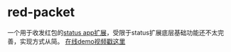 # red-packet
一个用于收发红包的[status app扩展](https://status.im/extensions/)，受限于status扩展底层基础功能还不太完善，实现方式从简。
[在线demo视频戳这里](https://d.pr/free/v/MfWYNW)
